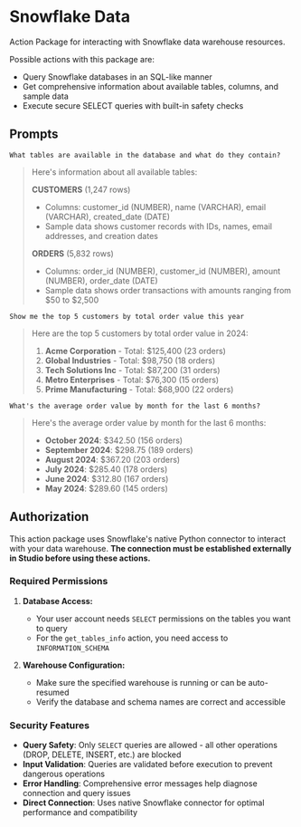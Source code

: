 # Snowflake Data

Action Package for interacting with Snowflake data warehouse resources.

Possible actions with this package are:

- Query Snowflake databases in an SQL-like manner
- Get comprehensive information about available tables, columns, and sample data
- Execute secure SELECT queries with built-in safety checks

## Prompts

```
What tables are available in the database and what do they contain?
```

> Here's information about all available tables:
>
> **CUSTOMERS** (1,247 rows)
> - Columns: customer_id (NUMBER), name (VARCHAR), email (VARCHAR), created_date (DATE)
> - Sample data shows customer records with IDs, names, email addresses, and creation dates
>
> **ORDERS** (5,832 rows) 
> - Columns: order_id (NUMBER), customer_id (NUMBER), amount (NUMBER), order_date (DATE)
> - Sample data shows order transactions with amounts ranging from $50 to $2,500

```
Show me the top 5 customers by total order value this year
```

> Here are the top 5 customers by total order value in 2024:
>
> 1. **Acme Corporation** - Total: $125,400 (23 orders)
> 2. **Global Industries** - Total: $98,750 (18 orders) 
> 3. **Tech Solutions Inc** - Total: $87,200 (31 orders)
> 4. **Metro Enterprises** - Total: $76,300 (15 orders)
> 5. **Prime Manufacturing** - Total: $68,900 (22 orders)

```
What's the average order value by month for the last 6 months?
```

> Here's the average order value by month for the last 6 months:
>
> - **October 2024**: $342.50 (156 orders)
> - **September 2024**: $298.75 (189 orders)
> - **August 2024**: $367.20 (203 orders)
> - **July 2024**: $285.40 (178 orders)
> - **June 2024**: $312.80 (167 orders)
> - **May 2024**: $289.60 (145 orders)

## Authorization

This action package uses Snowflake's native Python connector to interact with your data warehouse. **The connection must be established externally in Studio before using these actions.**

### Required Permissions

1. **Database Access:**
   - Your user account needs `SELECT` permissions on the tables you want to query
   - For the `get_tables_info` action, you need access to `INFORMATION_SCHEMA`

2. **Warehouse Configuration:**
   - Make sure the specified warehouse is running or can be auto-resumed
   - Verify the database and schema names are correct and accessible

### Security Features

- **Query Safety**: Only `SELECT` queries are allowed - all other operations (DROP, DELETE, INSERT, etc.) are blocked
- **Input Validation**: Queries are validated before execution to prevent dangerous operations
- **Error Handling**: Comprehensive error messages help diagnose connection and query issues
- **Direct Connection**: Uses native Snowflake connector for optimal performance and compatibility